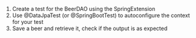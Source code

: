 1. Create a test for the BeerDAO using the SpringExtension 
2. Use @DataJpaTest (or @SpringBootTest) to autoconfigure the context for your test
3. Save a beer and retrieve it, check if the output is as expected
